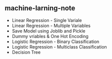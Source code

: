 ## machine-larning-note


- Linear Regression - Single Variale
- Linear Regression - Multiple Variables
- Save Model using Joblib and Pickle
- Dummy vriables & One Hot Encoding
- Logistic Regression - Binary Classification 
- Logistic Regression - Multiclass Classification
- Decision Tree